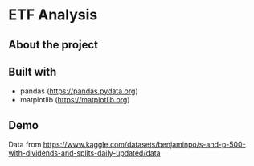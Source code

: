 # ETF Analysis
## About the project


## Built with
* pandas
(https://pandas.pydata.org)
* matplotlib
(https://matplotlib.org)

## Demo

Data from https://www.kaggle.com/datasets/benjaminpo/s-and-p-500-with-dividends-and-splits-daily-updated/data

